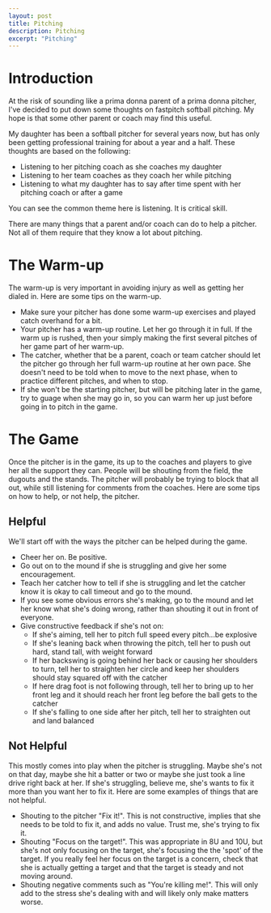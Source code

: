 ```yaml
---
layout: post
title: Pitching
description: Pitching
excerpt: "Pitching"
---
```

# Introduction
At the risk of sounding like a prima donna parent of a prima donna pitcher, 
I've decided to put down some thoughts on fastpitch softball pitching. My
hope is that some other parent or coach may find this useful.

My daughter has been a softball pitcher for several years now, but has only
been getting professional training for about a year and a half. These thoughts
are based on the following:

* Listening to her pitching coach as she coaches my daughter
* Listening to her team coaches as they coach her while pitching
* Listening to what my daughter has to say after time spent with her 
pitching coach or after a game

You can see the common theme here is listening. It is critical skill.

There are many things that a parent and/or coach can do to help a pitcher. Not
all of them require that they know a lot about pitching.

# The Warm-up
The warm-up is very important in avoiding injury as well as getting her dialed
in. Here are some tips on the warm-up.

* Make sure your pitcher has done some warm-up exercises and played 
catch overhand for a bit.
* Your pitcher has a warm-up routine. Let her go through it in full. If 
the warm up is rushed, then your simply making the first several pitches 
of her game part of her warm-up. 
* The catcher, whether that be a parent, coach or team catcher should
let the pitcher go through her full warm-up routine at her own pace. She 
doesn't need to be told when to move to the next phase, when to practice 
different pitches, and when to stop.
* If she won't be the starting pitcher, but will be pitching later in the
game, try to guage when she may go in, so you can warm her up just before
going in to pitch in the game. 

# The Game
Once the pitcher is in the game, its up to the coaches and players to give 
her all the support they can. People will be shouting from the field, the
dugouts and the stands. The pitcher will probably be trying to block that
all out, while still listening for comments from the coaches. Here are some
tips on how to help, or not help, the pitcher.

## Helpful
We'll start off with the ways the pitcher can be helped during the game.

* Cheer her on. Be positive.
* Go out on to the mound if she is struggling and give her some encouragement.
* Teach her catcher how to tell if she is struggling and let the catcher know
it is okay to call timeout and go to the mound. 
* If you see some obvious errors she's making, go to the mound and let her know
what she's doing wrong, rather than shouting it out in front of everyone.
* Give constructive feedback if she's not on:
    * If she's aiming, tell her to pitch full speed every pitch...be explosive
    * If she's leaning back when throwing the pitch, tell her to push out hard,
    stand tall, with weight forward
    * If her backswing is going behind her back or causing her shoulders to turn,
    tell her to straighten her circle and keep her shoulders should stay squared 
    off with the catcher
    * If here drag foot is not following through, tell her to bring up to her
    front leg and it should reach her front leg before the ball gets to the catcher
    * If she's falling to one side after her pitch, tell her to straighten out
    and land balanced

## Not Helpful
This mostly comes into play when the pitcher is struggling. Maybe she's not on
that day, maybe she hit a batter or two or maybe she just took a line drive right
back at her. If she's struggling, believe me, she's wants to fix it more than you 
want her to fix it. Here are some examples of things that are not helpful.

* Shouting to the pitcher "Fix it!". This is not constructive, implies that she 
needs to be told to fix it, and adds no value. Trust me, she's trying to fix it.
* Shouting "Focus on the target!". This was appropriate in 8U and 10U, but she's
not only focusing on the target, she's focusing the the 'spot' of the target. If
you really feel her focus on the target is a concern, check that she is actually 
getting a target and that the target is steady and not moving around.
* Shouting negative comments such as "You're killing me!". This will only add to 
the stress she's dealing with and will likely only make matters worse.


